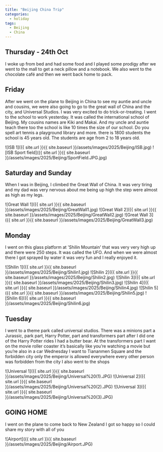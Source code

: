 ```yaml
---
title: "Beijing China Trip"
categories:
  - holiday
tags:
  - Beijing
  - China
---
```


## Thursday - 24th Oct 

I woke up from bed and had some food and I played some prodigy after we went to the mall to get a neck pillow and a notebook. We also went to the chocolate café and then we went back home to pack. 

## Friday 

After we went on the plane to Beijing in China to see my auntie and uncle and cousins, we were also going to go to the great wall of China and the city, and Universal Studios. I was very excited to do trick-or-treating. I went to the school to work yesterday. It was called the international school of Beijing. My cousins names are Kiki and Makai. And my uncle and auntie teach there too the school is like 10 times the size of our school. Do you spell art tennis a playground library and more. there is 1800 students the school is 45 years old. The students are age from 2 to 18 years old.

![ISB 1]({{ site.url }}{{ site.baseurl }}/assets/images/2025/Beijing/ISB.jpg)
![ISB Sport field]({{ site.url }}{{ site.baseurl }}/assets/images/2025/Beijing/SportField.JPG.jpg)


## Saturday and Sunday 

When I was in Beijing, I climbed the Great Wall of China. It was very tiring and my dad was very nervous about me being up high the step were almost as high as my legs.

![Great Wall 1]({{ site.url }}{{ site.baseurl }}/assets/images/2025/Beijing/GreatWall1.jpg)
![Great Wall 2]({{ site.url }}{{ site.baseurl }}/assets/images/2025/Beijing/GreatWall2.jpg)
![Great Wall 3]({{ site.url }}{{ site.baseurl }}/assets/images/2025/Beijing/GreatWall3.jpg)


## Monday 

I went on this glass platform at 'Shilin Mountain' that was very very high up and there were 250 steps. It was called the UFO. And when we were almost there I got sprayed by water it was very fun and I really enjoyed it.

![Shilin 1]({{ site.url }}{{ site.baseurl }}/assets/images/2025/Beijing/Shilin1.jpg)
![Shilin 2]({{ site.url }}{{ site.baseurl }}/assets/images/2025/Beijing/Shilin2.jpg)
![Shilin 3]({{ site.url }}{{ site.baseurl }}/assets/images/2025/Beijing/Shilin3.jpg)
![Shilin 4]({{ site.url }}{{ site.baseurl }}/assets/images/2025/Beijing/Shilin4.jpg)
![Shilin 5]({{ site.url }}{{ site.baseurl }}/assets/images/2025/Beijing/Shilin5.jpg)
![Shilin 6]({{ site.url }}{{ site.baseurl }}/assets/images/2025/Beijing/Shilin6.jpg)


## Tuesday

I went to a theme park called universal studios. There was a minions part a Jurassic, park part, Harry Potter, part and transformers part after I did one of the Harry Potter rides I had a butter bear. At the transformers part I want on the movie roller coaster it’s basically like you’re watching a movie but you’re also in a car Wednesday I want to Tiananmen Square and the forbidden city only the emperor is allowed everywhere every other person was forbidden from the city I also went to the shops 

![Universal 1]({{ site.url }}{{ site.baseurl }}/assets/images/2025/Beijing/Universal%20(1).JPG) 
![Universal 2]({{ site.url }}{{ site.baseurl }}/assets/images/2025/Beijing/Universal%20(2).JPG) 
![Universal 3]({{ site.url }}{{ site.baseurl }}/assets/images/2025/Beijing/Universal%20(3).JPG) 

## GOING HOME

I went on the plane to come back to New Zealand I got so happy so I could share my story with all of you

![Airport]({{ site.url }}{{ site.baseurl }}/assets/images/2025/Beijing/Airport.JPG) 